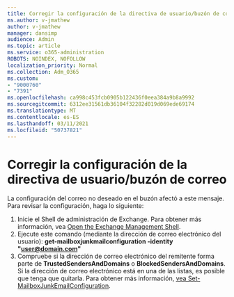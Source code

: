 ```yaml
---
title: Corregir la configuración de la directiva de usuario/buzón de correo
ms.author: v-jmathew
author: v-jmathew
manager: dansimp
audience: Admin
ms.topic: article
ms.service: o365-administration
ROBOTS: NOINDEX, NOFOLLOW
localization_priority: Normal
ms.collection: Adm_O365
ms.custom:
- "9000760"
- "7391"
ms.openlocfilehash: ca998c453fcb0905b122436f0eea384a9b8a9992
ms.sourcegitcommit: 6312ee31561db36104f32282d019d069ede69174
ms.translationtype: MT
ms.contentlocale: es-ES
ms.lasthandoff: 03/11/2021
ms.locfileid: "50737821"
---
```

# <a name="fix-user-policymailbox-settings"></a>Corregir la configuración de la directiva de usuario/buzón de correo

La configuración del correo no deseado en el buzón afectó a este mensaje. Para revisar la configuración, haga lo siguiente:

1. Inicie el Shell de administración de Exchange. Para obtener más información, vea [Open the Exchange Management Shell](https://go.microsoft.com/fwlink/?linkid=2101432).
2. Ejecute este comando (mediante la dirección de correo electrónico del usuario):  **get-mailboxjunkmailconfiguration -identity "user@domain.com"**
3. Compruebe si la dirección de correo electrónico del remitente forma parte de **TrustedSendersAndDomains** o **BlockedSendersAndDomains**. Si la dirección de correo electrónico está en una de las listas, es posible que tenga que quitarla. Para obtener más información, [vea Set-MailboxJunkEmailConfiguration](https://go.microsoft.com/fwlink/?linkid=2101047).
